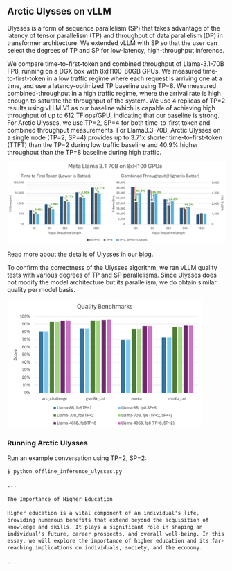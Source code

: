 ## Arctic Ulysses on vLLM

Ulysses is a form of sequence parallelism (SP) that takes advantage of the latency of tensor parallelism (TP) and throughput of data parallelism (DP) in transformer architecture. We extended vLLM with SP so that the user can select the degrees of TP and SP for low-latency, high-throughput inference.

We compare time-to-first-token and combined throughput of Llama-3.1-70B FP8, running on a DGX box with 8xH100-80GB GPUs. We measured time-to-first-token in a low traffic regime where each request is arriving one at a time, and use a latency-optimized TP baseline using TP=8.  We measured combined-throughput in a high traffic regime, where the arrival rate is high enough to saturate the throughput of the system. We use 4 replicas of TP=2 results using vLLM V1 as our baseline which is capable of achieving high throughput of up to 612 TFlops/GPU, indicating that our baseline is strong. For Arctic Ulysses, we use TP=2, SP=4 for both time-to-first token and combined throughput measurements. For Llama3.3-70B, Arctic Ulysses on a single node (TP=2, SP=4) provides up to 3.71x shorter time-to-first-token (TTFT) than the TP=2 during low traffic baseline and 40.9% higher throughput than the TP=8 baseline during high traffic.

<img src="Llama-70B-performance.png" alt="Llama 70B latency and throughput." width="900">

Read more about the details of Ulysses in our [blog](https://www.snowflake.com/en/engineering-blog/ulysses-low-latency-llm-inference/).

To confirm the correctness of the Ulysses algorithm, we ran vLLM quality tests with various degrees of TP and SP parallelisms. Since Ulysses does not modify the model architecture but its parallelism, we do obtain similar quality per model basis.

<img src="Llama-quality.png" alt="Quality scores of Llama's 8B, 70B, and 305B models in FP8." width="450">


### Running Arctic Ulysses

Run an example conversation using TP=2, SP=2:
```console
$ python offline_inference_ulysses.py

...

The Importance of Higher Education

Higher education is a vital component of an individual's life, providing numerous benefits that extend beyond the acquisition of knowledge and skills. It plays a significant role in shaping an individual's future, career prospects, and overall well-being. In this essay, we will explore the importance of higher education and its far-reaching implications on individuals, society, and the economy.

...
```
